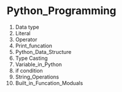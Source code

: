 # Python_Programming
1. Data type
2. Literal
3. Operator
4. Print_funcation
5. Python_Data_Structure
6. Type Casting
7. Variable_in_Python
8. if condition
9. String_Operations
10. Built_in_Funcation_Moduals
